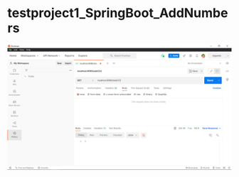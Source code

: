 # testproject1_SpringBoot_AddNumbers


![Output](https://github.com/ManulMax/testproject1_SpringBoot_AddNumbers/blob/main/Screenshot%20(6).png)
